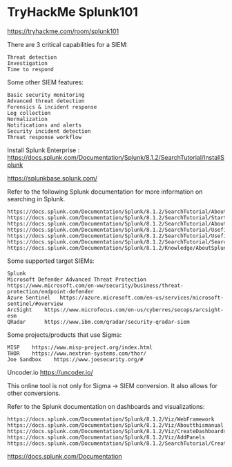 TryHackMe Splunk101
===================
https://tryhackme.com/room/splunk101

 There are 3 critical capabilities for a SIEM:

    Threat detection
    Investigation
    Time to respond

Some other SIEM features:

    Basic security monitoring
    Advanced threat detection
    Forensics & incident response
    Log collection
    Normalization
    Notifications and alerts
    Security incident detection
    Threat response workflow

Install Splunk Enterprise : https://docs.splunk.com/Documentation/Splunk/8.1.2/SearchTutorial/InstallSplunk

https://splunkbase.splunk.com/


Refer to the following Splunk documentation for more information on searching in Splunk.

    https://docs.splunk.com/Documentation/Splunk/8.1.2/SearchTutorial/Aboutthesearchapp
    https://docs.splunk.com/Documentation/Splunk/8.1.2/SearchTutorial/Startsearching
    https://docs.splunk.com/Documentation/Splunk/8.1.2/SearchTutorial/Aboutthetimerangepicker
    https://docs.splunk.com/Documentation/Splunk/8.1.2/SearchTutorial/Usefieldstosearch
    https://docs.splunk.com/Documentation/Splunk/8.1.2/SearchTutorial/Usefieldlookups
    https://docs.splunk.com/Documentation/Splunk/8.1.2/SearchTutorial/Searchwithfieldlookups
    https://docs.splunk.com/Documentation/Splunk/8.1.2/Knowledge/AboutSplunkregularexpressions

Some supported target SIEMs:

    Splunk
    Microsoft Defender Advanced Threat Protection   https://www.microsoft.com/en-ww/security/business/threat-protection/endpoint-defender
    Azure Sentinel   https://azure.microsoft.com/en-us/services/microsoft-sentinel/#overview
    ArcSight    https://www.microfocus.com/en-us/cyberres/secops/arcsight-esm
    QRadar      https://www.ibm.com/qradar/security-qradar-siem

Some projects/products that use Sigma:

    MISP    https://www.misp-project.org/index.html
    THOR    https://www.nextron-systems.com/thor/
    Joe Sandbox    https://www.joesecurity.org/#

Uncoder.io https://uncoder.io/ 

This online tool is not only for Sigma -> SIEM conversion. It also allows for other conversions.


Refer to the Splunk documentation on dashboards and visualizations:

    https://docs.splunk.com/Documentation/Splunk/8.1.2/Viz/WebFramework
    https://docs.splunk.com/Documentation/Splunk/8.1.2/Viz/Aboutthismanual
    https://docs.splunk.com/Documentation/Splunk/8.1.2/Viz/CreateDashboards
    https://docs.splunk.com/Documentation/Splunk/8.1.2/Viz/AddPanels
    https://docs.splunk.com/Documentation/Splunk/8.1.2/SearchTutorial/Createnewdashboard

https://docs.splunk.com/Documentation

